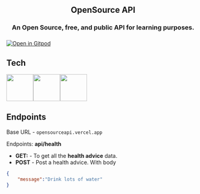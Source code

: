 <div align="center">
<h2>OpenSource API</h2>
<h3>An Open Source, free, and public API for learning purposes.<h3>
</div>
 

[![Open in Gitpod](https://gitpod.io/button/open-in-gitpod.svg)](https://gitpod.io/#https://github.com/Pradumnasaraf/OpenSource-API)

## Tech

<img src="https://cdn.jsdelivr.net/gh/devicons/devicon/icons/nodejs/nodejs-plain.svg"  height= "70"/><img src="https://cdn.jsdelivr.net/gh/devicons/devicon/icons/express/express-original.svg" height= "70" /><img src="https://cdn.jsdelivr.net/gh/devicons/devicon/icons/mongodb/mongodb-original.svg" height="70" />

## Endpoints

Base URL - `opensourceapi.vercel.app`

Endpoints: **api/health**

- **GET:** - To get all the **health advice** data.
- **POST** - Post a health advice. With body

```json
{
    "message":"Drink lots of water"
}
```
